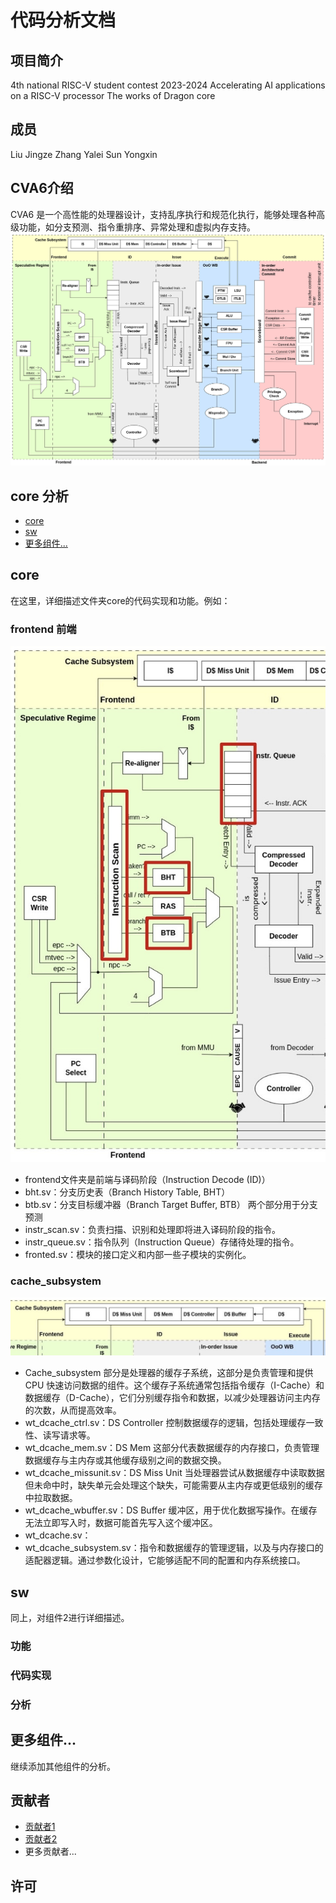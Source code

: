 # 代码分析文档

## 项目简介
4th national RISC-V student contest 2023-2024
Accelerating AI applications on a RISC-V processor
The works of Dragon core

## 成员
Liu Jingze
Zhang Yalei
Sun Yongxin

## CVA6介绍
CVA6 是一个高性能的处理器设计，支持乱序执行和规范化执行，能够处理各种高级功能，如分支预测、指令重排序、异常处理和虚拟内存支持。
![RISC-V流水线](images/image1.png "流水线")


## core 分析

- [core](#core)
- [sw](#sw)
- [更多组件...](#更多组件)

## core

在这里，详细描述文件夹core的代码实现和功能。例如：

### frontend 前端
![RISC-V流水线](images/image2.jpeg "流水线")

- frontend文件夹是前端与译码阶段（Instruction Decode (ID)）
- bht.sv：分支历史表（Branch History Table, BHT）
- btb.sv：分支目标缓冲器（Branch Target Buffer, BTB）
两个部分用于分支预测
- instr_scan.sv：负责扫描、识别和处理即将进入译码阶段的指令。
- instr_queue.sv：指令队列（Instruction Queue）存储待处理的指令。
- fronted.sv：模块的接口定义和内部一些子模块的实例化。

### cache_subsystem
![RISC-V流水线](images/image3.jpeg "流水线")

- Cache_subsystem 部分是处理器的缓存子系统，这部分是负责管理和提供 CPU 快速访问数据的组件。这个缓存子系统通常包括指令缓存（I-Cache）和数据缓存（D-Cache），它们分别缓存指令和数据，以减少处理器访问主内存的次数，从而提高效率。
- wt_dcache_ctrl.sv：DS Controller 控制数据缓存的逻辑，包括处理缓存一致性、读写请求等。
- wt_dcache_mem.sv：DS Mem 这部分代表数据缓存的内存接口，负责管理数据缓存与主内存或其他缓存级别之间的数据交换。
- wt_dcache_missunit.sv：DS Miss Unit 当处理器尝试从数据缓存中读取数据但未命中时，缺失单元会处理这个缺失，可能需要从主内存或更低级别的缓存中拉取数据。
- wt_dcache_wbuffer.sv：DS Buffer 缓冲区，用于优化数据写操作。在缓存无法立即写入时，数据可能首先写入这个缓冲区。
- wt_dcache.sv：
- wt_dcache_subsystem.sv：指令和数据缓存的管理逻辑，以及与内存接口的适配器逻辑。通过参数化设计，它能够适配不同的配置和内存系统接口。


## sw

同上，对组件2进行详细描述。

### 功能

### 代码实现

### 分析

## 更多组件...

继续添加其他组件的分析。

## 贡献者

- [贡献者1](贡献者的联系信息)
- [贡献者2](贡献者的联系信息)
- 更多贡献者...

## 许可


